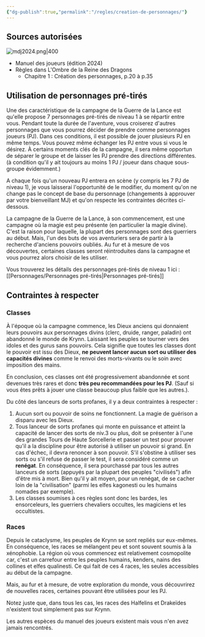 ```yaml
---
{"dg-publish":true,"permalink":"/regles/creation-de-personnages/"}
---
```


## Sources autorisées

![mdj2024.png|400](/img/user/assets/mdj2024.png)
- Manuel des joueurs (édition 2024)
- Règles dans L'Ombre de la Reine des Dragons
	- Chapitre 1 : Création des personnages, p.20 à p.35

## Utilisation de personnages pré-tirés
Une des caractéristique de la campagne de la Guerre de la Lance est qu'elle propose 7 personnages pré-tirés de niveau 1 à se répartir entre vous. Pendant toute la durée de l'aventure, vous croiserez d'autres personnages que vous pourrez décider de prendre comme personnages joueurs (PJ). Dans ces conditions, il est possible de jouer plusieurs PJ en même temps. Vous pouvez même échanger les PJ entre vous si vous le désirez. À certains moments clés de la campagne, il sera même opportun de séparer le groupe et de laisser les PJ prendre des directions différentes. (à condition qu'il y ait toujours au moins 1 PJ / joueur dans chaque sous-groupe évidemment.)

A chaque fois qu'un nouveau PJ entrera en scène (y compris les 7 PJ de niveau 1), je vous laisserai l'opportunité de le modifier, du moment qu'on ne change pas le concept de base du personnage (changements à approuver par votre bienveillant MJ) et qu'on respecte les contraintes décrites ci-dessous.

La campagne de la Guerre de la Lance, à son commencement, est une campagne où la magie est peu présente (en particulier la magie divine). C'est la raison pour laquelle, la plupart des personnages sont des guerriers au début. Mais, l'un des buts de vos aventuriers sera de partir à la recherche d'anciens pouvoirs oubliés. Au fur et à mesure de vos découvertes, certaines classes seront réintroduites dans la campagne et vous pourrez alors choisir de les utiliser.

Vous trouverez les détails des personnages pré-tirés de niveau 1 ici : [[Personnages/Personnages pré-tirés\|Personnages pré-tirés]]

## Contraintes à respecter

### Classes
À l'époque où la campagne commence, les Dieux anciens qui donnaient leurs pouvoirs aux personnages divins (clerc, druide, ranger, paladin) ont abandonné le monde de Krynn. Laissant les peuples se tourner vers des idoles et des gurus sans pouvoirs.
Cela signifie que toutes les classes dont le pouvoir est issu des Dieux, **ne peuvent lancer aucun sort ou utiliser des capacités divines** comme le renvoi des morts-vivants ou le soin avec imposition des mains.

En conclusion, ces classes ont été progressivement abandonnée et sont devenues très rares et donc **très peu recommandées pour les PJ**. (Sauf si vous êtes prêts à jouer une classe beaucoup plus faible que les autres.).

Du côté des lanceurs de sorts profanes, il y a deux contraintes à respecter : 
1. Aucun sort ou pouvoir de soins ne fonctionnent. La magie de guérison a disparu avec les Dieux.
2. Tous lanceur de sorts profanes qui monte en puissance et atteint la capacité de lancer des sorts de niv.3 ou plus, doit se présenter à l'une des grandes Tours de Haute Sorcellerie et passer un test pour prouver qu'il a la discipline pour être autorisé à utiliser un pouvoir si grand. En cas d'échec, il devra renoncer à son pouvoir. S'il s'obstine à utiliser ses sorts ou s'il refuse de passer le test, il sera considéré comme un **renégat**. En conséquence, il sera pourchassé par tous les autres lanceurs de sorts (appuyés par la plupart des peuples "civilisés") afin d'être mis à mort. Bien qu'il y ait moyen, pour un renégat, de se cacher loin de la "civilisation" (parmi les elfes kagonesti ou les humains nomades par exemple).
3. Les classes soumises à ces règles sont donc les bardes, les ensorceleurs, les guerriers chevaliers occultes, les magiciens et les occultistes.

### Races
Depuis le cataclysme, les peuples de Krynn se sont repliés sur eux-mêmes. En conséquence, les races se mélangent peu et sont souvent soumis à la xénophobie.
La région où vous commencez est relativement cosmopolite car, c'est un carrefour entre les peuples humains, kenders, nains des collines et elfes qualinesti. Ce qui fait de ces 4 races, les seules accessibles au début de la campagne.

Mais, au fur et à mesure, de votre exploration du monde, vous découvrirez de nouvelles races, certaines pouvant être utilisées pour les PJ.

Notez juste que, dans tous les cas, les races des Halfelins et Drakeïdes n'existent tout simplement pas sur Krynn. 

Les autres espèces du manuel des joueurs existent mais vous n'en avez jamais rencontrés.



